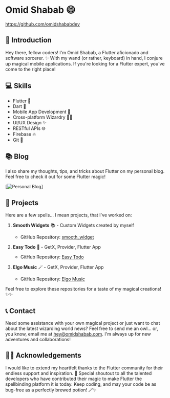# Omid Shabab 😄

https://github.com/omidshababdev

## 👋 Introduction

Hey there, fellow coders! I'm Omid Shabab, a Flutter aficionado and software sorcerer. ✨ With my wand (or rather, keyboard) in hand, I conjure up magical mobile applications. If you're looking for a Flutter expert, you've come to the right place!

## 💻 Skills

- Flutter 🚀
- Dart 🎯
- Mobile App Development 📱
- Cross-platform Wizardry 🧙‍♂️
- UI/UX Design ✨
- RESTful APIs 🌐
- Firebase 🔥
- Git 🌳

## 📚 Blog

I also share my thoughts, tips, and tricks about Flutter on my personal blog. Feel free to check it out for some Flutter magic!

[![Personal Blog]([https://omidshabab.com])]

## 🚀 Projects

Here are a few spells... I mean projects, that I've worked on:

1. **Smooth Widgets** 📚 - Custom Widgets created by myself
   - GitHub Repository: [smooth_widget](https://github.com/omidshababdev/smooth_widgets)

2. **Easy Todo** 🧪 - GetX, Provider, Flutter App
   - GitHub Repository: [Easy Todo](https://github.com/omidshababdev/easytodo_app)

3. **Elgo Music** 🪄 - GetX, Provider, Flutter App
   - GitHub Repository: [Elgo Music](https://github.com/omidshababdev/elgomusic_app)

Feel free to explore these repositories for a taste of my magical creations! ✨✨

## 📞 Contact

Need some assistance with your own magical project or just want to chat about the latest wizarding world news? Feel free to send me an owl... or, you know, email me at [hey@omidshabab.com](mailto:hey@omidshabab.com). I'm always up for new adventures and collaborations!

## 🧙‍♂️ Acknowledgements

I would like to extend my heartfelt thanks to the Flutter community for their endless support and inspiration. 🙏 Special shoutout to all the talented developers who have contributed their magic to make Flutter the spellbinding platform it is today. Keep coding, and may your code be as bug-free as a perfectly brewed potion! 🪄✨

<!--
**omidshababdev/omidshababdev** is a ✨ _special_ ✨ repository because its `README.md` (this file) appears on your GitHub profile.

Here are some ideas to get you started:

- 🔭 I’m currently working on Landina.
- 🌱 I’m currently learning Flutter
- 👯 I’m looking to collaborate on ...
- 🤔 I’m looking for help with ...
- 💬 Ask me about ...
- 📫 How to reach me: ...
- 😄 Pronouns: ...
- ⚡ Fun fact: ...
-->
